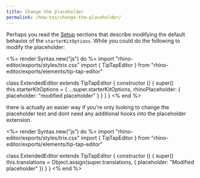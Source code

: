 ```yaml
---
title: Change the placeholder
permalink: /how-tos/change-the-placeholder/
---
```


Perhaps you read the [Setup](tutorials/setup) sections that describe modifying the
default behavior of the `starterKitOptions`. While you could do the following to modify the placeholder:

<%= render Syntax.new("js") do %>
import "rhino-editor/exports/styles/trix.css"
import { TipTapEditor } from "rhino-editor/exports/elements/tip-tap-editor"

class ExtendedEditor extends TipTapEditor {
  constructor () {
    super()
    this.starterKitOptions = {
      ...super.starterKitOptions,
      rhinoPlaceholder: {
        placeholder: "modified placeholder"
      }
    }
  }
}
<% end %>

there is actually an easier way if you're only looking to change the placeholder text
and dont need any additional hooks into the placeholder extension.

<%= render Syntax.new("js") do %>
import "rhino-editor/exports/styles/trix.css"
import { TipTapEditor } from "rhino-editor/exports/elements/tip-tap-editor"

class ExtendedEditor extends TipTapEditor {
  constructor () {
    super()
    this.translations = Object.assign(super.translations, {
      placeholder: "Modified placeholder"
    })
  }
}
<% end %>
